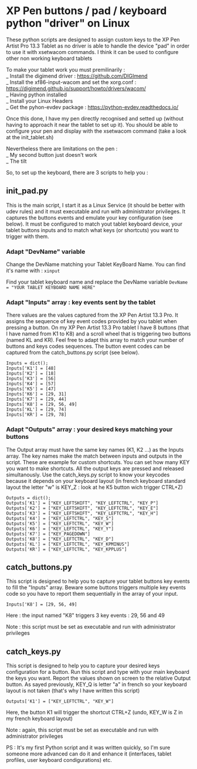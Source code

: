 # XP Pen buttons / pad / keyboard python "driver" on Linux

These python scripts are designed to assign custom keys to the XP Pen Artist Pro 13.3 Tablet as no driver is able to handle the device "pad" in order to use it with xsetwacom commands. I think it can be used to configure other non working keyboard tablets

To make your tablet work you must premilinarily :  
_ Install the digimend driver : https://github.com/DIGImend  
_ Install the xf86-input-wacom and set the xorg.conf : https://digimend.github.io/support/howto/drivers/wacom/  
_ Having python installed  
_ Install your Linux Headers  
_ Get the pyhon-evdev package : https://python-evdev.readthedocs.io/

Once this done, I have my pen directly recognised and setted up (without having to approach it near the tablet to set up it). You should be able to configure your pen and display with the xsetwacom command (take a look at the init_tablet.sh)

Nevertheless there are limitations on the pen :  
_ My second button just doesn't work  
_ The tilt

So, to set up the keyboard, there are 3 scripts to help you :

## init_pad.py

This is the main script, I start it as a Linux Service (it should be better with udev rules) and it must executable and run with administrator privileges. It captures the buttons events and emulate your key configuration (see below). It must be configured to match yout tablet keyboard device, your tablet buttons inputs and to match what keys (or shortcuts) you want to trigger with them.

### Adapt "DevName" variable

Change the DevName matching your Tablet KeyBoard Name. You can find it's name with :
  `xinput`

Find your tablet keyboard name and replace the DevName variable
  `DevName = "YOUR TABLET KEYBOARD NAME HERE"`

### Adapt "Inputs" array : key events sent by the tablet

There values are the values captured from the XP Pen Artist 13.3 Pro. It assigns the sequence of key event codes provided by you tablet when pressing a button. On my XP Pen Artist 13.3 Pro tablet I have 8 buttons (that I have named from K1 to K8) and a scroll wheel that is triggering two buttons (named KL and KR). Feel free to adapt this array to match your number of buttons and keys codes sequences. The button event codes can be captured from the catch_buttons.py script (see below).

  `Inputs = dict();`  
  `Inputs['K1'] = [48]`  
  `Inputs['K2'] = [18]`  
  `Inputs['K3'] = [56]`  
  `Inputs['K4'] = [57]`  
  `Inputs['K5'] = [47]`  
  `Inputs['K6'] = [29, 31]`  
  `Inputs['K7'] = [29, 44]`  
  `Inputs['K8'] = [29, 56, 49]`  
  `Inputs['KL'] = [29, 74]`  
  `Inputs['KR'] = [29, 78]`

### Adapt "Outputs" array : your desired keys matching your buttons

The Output array must have the same key names (K1, K2 ...) as the Inputs array. The key names make the match between inputs and outputs in the script. These are example for custom shortcuts. You can set how many KEY you want to make shortcuts. All the output keys are pressed and released simultanously. Use the catch_keys.py script to know your keycodes because it depends on your keyboard layout (in french keyboard standard layout the letter "w" is KEY_Z : look at he K5 button wich trigger CTRL+Z)


  `Outputs = dict();`  
  `Outputs['K1'] = ["KEY_LEFTSHIFT", "KEY_LEFTCTRL", "KEY_P"]`  
  `Outputs['K2'] = ["KEY_LEFTSHIFT", "KEY_LEFTCTRL", "KEY_E"]`  
  `Outputs['K3'] = ["KEY_LEFTSHIFT", "KEY_LEFTCTRL", "KEY_H"]`  
  `Outputs['K4'] = ["KEY_LEFTCTRL", "KEY_S"]`  
  `Outputs['K5'] = ["KEY_LEFTCTRL", "KEY_W"]`  
  `Outputs['K6'] = ["KEY_LEFTCTRL", "KEY_Y"]`  
  `Outputs['K7'] = ["KEY_PAGEDOWN"]`  
  `Outputs['K8'] = ["KEY_LEFTCTRL", "KEY_D"]`  
  `Outputs['KL'] = ["KEY_LEFTCTRL", "KEY_KPMINUS"]`  
  `Outputs['KR'] = ["KEY_LEFTCTRL", "KEY_KPPLUS"]`

## catch_buttons.py

This script is designed to help you to capture your tablet buttons key events to fill the "Inputs" array. Beware some buttons triggers multiple key events code so you have to report them sequentially in the array of your input.

  `Inputs['K8'] = [29, 56, 49]`

Here : the input named "K8" triggers 3 key events : 29, 56 and 49

Note : this script must be set as executable and run with administrator privileges

## catch_keys.py

This script is designed to help you to capture your desired keys configuration for a button. Run this script and type with your main keyboard the keys you want. Report the values shown on screen to the relative Output button. As sayed previously, KEY_Q is letter "a" in french so your keyboard layout is not taken (that's why I have written this script)

  `Outputs['K1'] = ["KEY_LEFTCTRL", "KEY_W"]`

Here, the button K1 will trigger the shortcut CTRL+Z (undo, KEY_W is Z in my french keyboard layout)

Note : again, this script must be set as executable and run with administrator privileges

PS : It's my first Python script and it was written quickly, so I'm sure someone more advanced can do it and enhance it (interfaces, tablet profiles, user keyboard condigurations) etc. 
